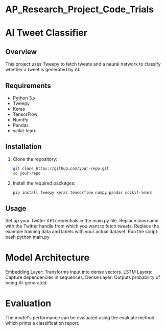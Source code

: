 # AP_Research_Project_Code_Trials
# AI Tweet Classifier

## Overview
This project uses Tweepy to fetch tweets and a neural network to classify whether a tweet is generated by AI.

## Requirements
- Python 3.x
- Tweepy
- Keras
- TensorFlow
- NumPy
- Pandas
- scikit-learn

## Installation
1. Clone the repository:
   ```bash
   git clone https://github.com/your-repo.git
   cd your-repo
2. Install the required packages:
   ```bash
   pip install tweepy keras tensorflow numpy pandas scikit-learn

## Usage

Set up your Twitter API credentials in the main.py file.
Replace username with the Twitter handle from which you want to fetch tweets.
Replace the example training data and labels with your actual dataset.
Run the script:
 bash
 python main.py


# Model Architecture
Embedding Layer: Transforms input into dense vectors.
LSTM Layers: Capture dependencies in sequences.
Dense Layer: Outputs probability of being AI-generated.
# Evaluation
The model's performance can be evaluated using the evaluate method, which prints a classification report.
